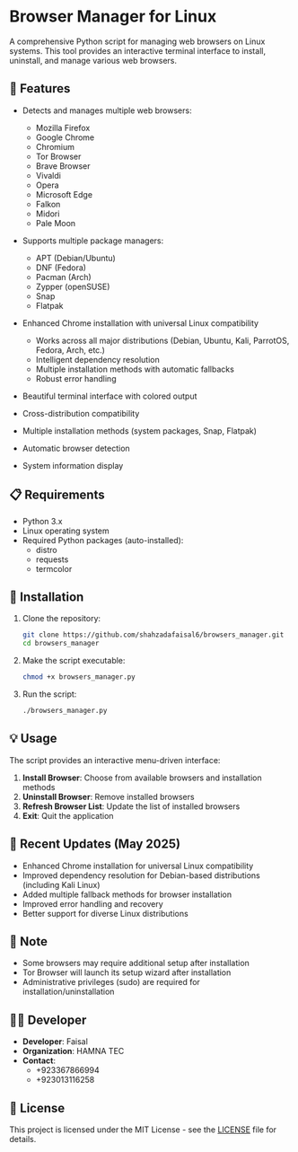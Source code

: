 # Browser Manager for Linux

A comprehensive Python script for managing web browsers on Linux systems. This tool provides an interactive terminal interface to install, uninstall, and manage various web browsers.

## 🌟 Features

- Detects and manages multiple web browsers:
  - Mozilla Firefox
  - Google Chrome
  - Chromium
  - Tor Browser
  - Brave Browser
  - Vivaldi
  - Opera
  - Microsoft Edge
  - Falkon
  - Midori
  - Pale Moon

- Supports multiple package managers:
  - APT (Debian/Ubuntu)
  - DNF (Fedora)
  - Pacman (Arch)
  - Zypper (openSUSE)
  - Snap
  - Flatpak

- Enhanced Chrome installation with universal Linux compatibility
  - Works across all major distributions (Debian, Ubuntu, Kali, ParrotOS, Fedora, Arch, etc.)
  - Intelligent dependency resolution
  - Multiple installation methods with automatic fallbacks
  - Robust error handling

- Beautiful terminal interface with colored output
- Cross-distribution compatibility
- Multiple installation methods (system packages, Snap, Flatpak)
- Automatic browser detection
- System information display

## 📋 Requirements

- Python 3.x
- Linux operating system
- Required Python packages (auto-installed):
  - distro
  - requests
  - termcolor

## 🚀 Installation

1. Clone the repository:
   ```bash
   git clone https://github.com/shahzadafaisal6/browsers_manager.git
   cd browsers_manager
   ```

2. Make the script executable:
   ```bash
   chmod +x browsers_manager.py
   ```

3. Run the script:
   ```bash
   ./browsers_manager.py
   ```

## 💡 Usage

The script provides an interactive menu-driven interface:

1. **Install Browser**: Choose from available browsers and installation methods
2. **Uninstall Browser**: Remove installed browsers
3. **Refresh Browser List**: Update the list of installed browsers
4. **Exit**: Quit the application

## 🔄 Recent Updates (May 2025)

- Enhanced Chrome installation for universal Linux compatibility
- Improved dependency resolution for Debian-based distributions (including Kali Linux)
- Added multiple fallback methods for browser installation
- Improved error handling and recovery
- Better support for diverse Linux distributions

## 📝 Note

- Some browsers may require additional setup after installation
- Tor Browser will launch its setup wizard after installation
- Administrative privileges (sudo) are required for installation/uninstallation

## 👨‍💻 Developer

- **Developer**: Faisal
- **Organization**: HAMNA TEC
- **Contact**: 
  - +923367866994
  - +923013116258

## 📄 License

This project is licensed under the MIT License - see the [LICENSE](LICENSE) file for details.